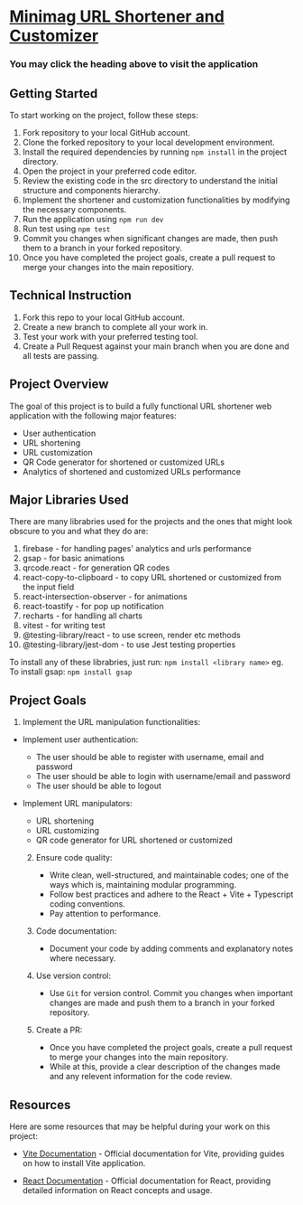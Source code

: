 # [Minimag URL Shortener and Customizer](https://minimag-ng.netlify.app/)

### You may click the heading above to visit the application

## Getting Started

To start working on the project, follow these steps:

1. Fork repository to your local GitHub account.
2. Clone the forked repository to your local development environment.
3. Install the required dependencies by running `npm install` in the project directory.
4. Open the project in your preferred code editor.
5. Review the existing code in the src directory to understand the initial structure and components hierarchy.
6. Implement the shortener and customization functionalities by modifying the necessary components.
7. Run the application using `npm run dev`
8. Run test using `npm test`
9. Commit you changes when significant changes are made, then push them to a branch in your forked repository.
10. Once you have completed the project goals, create a pull request to merge your changes into the main repositiory.

## Technical Instruction

1. Fork this repo to your local GitHub account.
2. Create a new branch to complete all your work in.
3. Test your work with your preferred testing tool.
4. Create a Pull Request against your main branch when you are done and all tests are passing.

## Project Overview

The goal of this project is to build a fully functional URL shortener web application with the following major features:

- User authentication
- URL shortening
- URL customization
- QR Code generator for shortened or customized URLs
- Analytics of shortened and customized URLs performance

## Major Libraries Used

There are many librabries used for the projects and the ones that might look obscure to you and what they do are:

1. firebase - for handling pages' analytics and urls performance
2. gsap - for basic animations
3. qrcode.react - for generation QR codes
4. react-copy-to-clipboard - to copy URL shortened or customized from the input field
5. react-intersection-observer - for animations
6. react-toastify - for pop up notification
7. recharts - for handling all charts
8. vitest - for writing test
9. @testing-library/react - to use screen, render etc methods
10. @testing-library/jest-dom - to use Jest testing properties

To install any of these librabries, just run: `npm install <library name>` eg. To install gsap: `npm install gsap`

## Project Goals

1. Implement the URL manipulation functionalities:

- Implement user authentication:
  - The user should be able to register with username, email and password
  - The user should be able to login with username/email and password
  - The user should be able to logout
- Implement URL manipulators:

  - URL shortening
  - URL customizing
  - QR code generator for URL shortened or customized

  2. Ensure code quality:

     - Write clean, well-structured, and maintainable codes; one of the ways which is, maintaining modular programming.
     - Follow best practices and adhere to the React + Vite + Typescript coding conventions.
     - Pay attention to performance.

  3. Code documentation:

     - Document your code by adding comments and explanatory notes where necessary.

  4. Use version control:

     - Use `Git` for version control. Commit you changes when important changes are made and push them to a branch in your forked repository.

  5. Create a PR:
     - Once you have completed the project goals, create a pull request to merge your changes into the main repository.
     - While at this, provide a clear description of the changes made and any relevent information for the code review.

## Resources

Here are some resources that may be helpful during your work on this project:

- [Vite Documentation](https://vitejs.dev/) - Official documentation for Vite, providing guides on how to install Vite application.

- [React Documentation](https://create-react-app.dev/) - Official documentation for React, providing detailed information on React concepts and usage.
